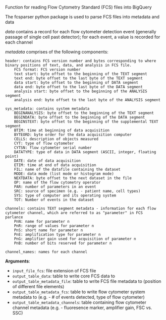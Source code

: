 Function for reading Flow Cytometry Standard (FCS) files into BigQuery

The fcsparser python package is used to parse FCS files into metadata and data

*data* contains a record for each flow cytometer detection event (generally passage of single cell past detector); 
    for each event, a value is recorded for each channel

*metadata* comprises of the following components:

    header: contains FCS version number and bytes corresponding to where binary positions of text, data, and analysis in FCS file.
        FCS format: FCS version number
        text start: byte offset to the beginning of the TEXT segment
        text end: byte offset to the last byte of the TEXT segment
        data start: byte offset to the beginning of DATA segment
        data end: byte offset to the last byte of the DATA segment
        analysis start: byte offset to the beginning of the ANALYSIS segment
        analysis end: byte offset to the last byte of the ANALYSIS segment

    sys_metadata: contains system metadata
        BEGINANALYSIS: byte offset to the beginning of the TEXT segment
        BEGINDATA: byte offset to the beginning of the DATA segment
        BEGINSTEXT: byte offset to the beginning of the supplemental TEXT segment
        BTIM: time at beginning of data acquisition
        BYTEORD: byte order for the data acquisition computer
        CELLS: description of objects measured
        CYT: type of flow cytometer
        CYTSN: flow cytometer serial number
        DATATYPE: type of data in DATA segment (ASCII, integer, floating point)
        DATE: date of data acquisition
        ETIM: time at end of data acquisition
        FIL: name of the datafile containing the dataset
        MODE: data mode (list mode or histogram mode)
        NEXTDATA: byte offset to the next dataset in the file
        OP: name of the flow cytometry operator
        PAR: number of parameters in an event
        SRC: source of specimen (e.g. - patient name, cell types)
        SYS: type of computer and its operating system
        TOT: Number of events in the dataset

    channels: contains TEXT segment metadata - information for each flow cytometer channel, which are referred to as "parameter" in FCS parlance
        PnN: name for parameter n
        PnR: range of values for parameter n
        PnS: short name for parameter n
        PnE: amplification type for parameter n
        PnG: amplifier gain used for acquisition of parameter n
        PnB: number of bits reserved for parameter n

    channel_names: names for each channel

**Arguments**:

- `input_file_fcs`: file extension of FCS file
- `output_table_data`: table to write core FCS data to
- `output_table_metadata_file`: table to write FCS file metadata to (position of different file elements)
- `output_table_metadata_fcs`: table to write flow cytometer system metadata to (e.g. - # of events detected, type of flow cytometer)
- `output_table_metadata_channels`: table containing flow cytometer channel metadata (e.g. - fluoresence marker, amplifier gain, FSC vs. SSC)

